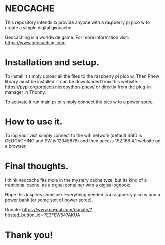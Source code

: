 # NEOCACHE
This repository intends to provide anyone with a raspberry pi pico w to create a simple digital geocache.

Geocaching is a worldwide game. For more information visit: https://www.geocaching.com

# Installation and setup.
To install it simply upload all the files to the raspberry pi pico w. Then Phew library must be installed: it can be downloaded from this website: https://pypi.org/project/micropython-phew/ or directly from the plug-in manager in Thonny.

To activate it run main.py or simply connect the pico w to a power sorce.

# How to use it.
To log your visit simply connect to the wifi network (default SSID is GEOCACHING and PW is 12345678) and then access 192.168.4.1 website on a browser.
 
# Final thoughts.
I think neocache fits more in the mystery cache type, but its kind of a traditional cache. Its a digital container with a digital logbook!

Hope this inspires someone. Everything needed is a raspberry pico w and a power bank (or some sort of power sorce).

Donate: https://www.paypal.com/donate/?hosted_button_id=PE3FEW547AKUA

# Thank you!
